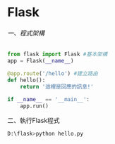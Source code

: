 # Flask

###### 一、程式架構

```python
from flask import Flask #基本架構
app = Flask(__name__)

@app.route('/hello') #建立路由
def hello():
    return '這裡是回應的訊息!'

if __name__ == '__main__':
    app.run()
```

二、執行Flask程式

```python
D:\flask>python hello.py
```

